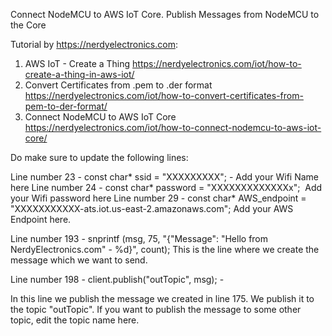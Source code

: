 ﻿Connect NodeMCU to AWS IoT Core.
Publish Messages from NodeMCU to the Core
 
Tutorial by https://nerdyelectronics.com:

1)  AWS IoT - Create a Thing
    https://nerdyelectronics.com/iot/how-to-create-a-thing-in-aws-iot/
2)  Convert Certificates from .pem to .der format
    https://nerdyelectronics.com/iot/how-to-convert-certificates-from-pem-to-der-format/
3)  Connect NodeMCU to AWS IoT Core
    https://nerdyelectronics.com/iot/how-to-connect-nodemcu-to-aws-iot-core/
	
Do make sure to update the following lines:

Line number 23 - const char* ssid = "XXXXXXXXX"; - Add your Wifi Name here
Line number 24 - const char* password = "XXXXXXXXXXXXXx";  Add your Wifi password here
Line number 29 - const char* AWS_endpoint = "XXXXXXXXXXX-ats.iot.us-east-2.amazonaws.com"; Add your AWS Endpoint here.

Line number 193 - snprintf (msg, 75, "{\"Message\": \"Hello from NerdyElectronics.com\" - %d}", count); 
This is the line where we create the message which we want to send.

Line number 198 - client.publish("outTopic", msg); - 

In this line we publish the message we created in line 175. 
We publish it to the topic "outTopic". 
If you want to publish the message to some other topic, edit the topic name here.